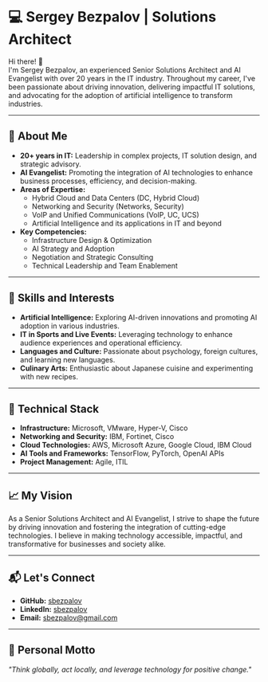 # 💻 Sergey Bezpalov | Solutions Architect

Hi there! 👋  
I'm Sergey Bezpalov, an experienced Senior Solutions Architect and AI Evangelist with over 20 years in the IT industry. Throughout my career, I've been passionate about driving innovation, delivering impactful IT solutions, and advocating for the adoption of artificial intelligence to transform industries.

---

## 🚀 About Me
- **20+ years in IT:** Leadership in complex projects, IT solution design, and strategic advisory.
- **AI Evangelist:** Promoting the integration of AI technologies to enhance business processes, efficiency, and decision-making.
- **Areas of Expertise:**
  - Hybrid Cloud and Data Centers (DC, Hybrid Cloud)
  - Networking and Security (Networks, Security)
  - VoIP and Unified Communications (VoIP, UC, UCS)
  - Artificial Intelligence and its applications in IT and beyond
- **Key Competencies:**
  - Infrastructure Design & Optimization
  - AI Strategy and Adoption
  - Negotiation and Strategic Consulting
  - Technical Leadership and Team Enablement

---

## 🌟 Skills and Interests
- **Artificial Intelligence:** Exploring AI-driven innovations and promoting AI adoption in various industries.
- **IT in Sports and Live Events:** Leveraging technology to enhance audience experiences and operational efficiency.
- **Languages and Culture:** Passionate about psychology, foreign cultures, and learning new languages.
- **Culinary Arts:** Enthusiastic about Japanese cuisine and experimenting with new recipes.

---

## 🔧 Technical Stack
- **Infrastructure:** Microsoft, VMware, Hyper-V, Cisco
- **Networking and Security:** IBM, Fortinet, Cisco
- **Cloud Technologies:** AWS, Microsoft Azure, Google Cloud, IBM Cloud
- **AI Tools and Frameworks:** TensorFlow, PyTorch, OpenAI APIs
- **Project Management:** Agile, ITIL

---

## 📈 My Vision
As a Senior Solutions Architect and AI Evangelist, I strive to shape the future by driving innovation and fostering the integration of cutting-edge technologies. I believe in making technology accessible, impactful, and transformative for businesses and society alike.

---

## 📬 Let's Connect
- **GitHub:** [sbezpalov](https://github.com/sbezpalov)
- **LinkedIn:** [sbezpalov](https://www.linkedin.com/in/sbezpalov/)
- **Email:** [sbezpalov@gmail.com](mailto:sbezpalov@gmail.com)

---

## 📖 Personal Motto
*"Think globally, act locally, and leverage technology for positive change."*
